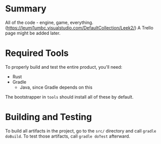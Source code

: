 # Summary
All of the code - engine, game, everything.
(https://leumi1umbc.visualstudio.com/DefaultCollection/Leek2/)
A Trello page might be added later.

# Required Tools
To properly build and test the entire product, you'll need:
  * Rust
  * Gradle
    * Java, since Gradle depends on this

The bootstrapper in `tools` should install all of these by default.

# Building and Testing
To build all artifacts in the project, go to the `src/` directory and call `gradle doBuild`. To test those artifacts, call `gradle doTest` afterward.